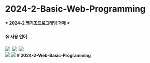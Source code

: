 # 2024-2-Basic-Web-Programming
<strong> ⭐️ 2024-2 웹기초프로그래밍 과제 ⭐️ <strong>

#### 🛠️ 사용 언어
<div>
  <img src="https://img.shields.io/badge/HTML5-E34F26?style=for-the-badge&logo=HTML5&logoColor=white">&nbsp
  <img src="https://img.shields.io/badge/CSS3-1572B6?style=for-the-badge&logo=CSS3&logoColor=white">&nbsp
  <img src="https://img.shields.io/badge/JavaScript-F7DF1E?style=for-the-badge&logo=JavaScript&logoColor=white"> <br>
     <img src="https://img.shields.io/badge/python-3776AB?style=for-the-badge&logo=python&logoColor=white">
     <img src="https://img.shields.io/badge/django-092E20?style=for-the-badge&logo=django&logoColor=white">
# 2024-2-Web-Basic-Programming
